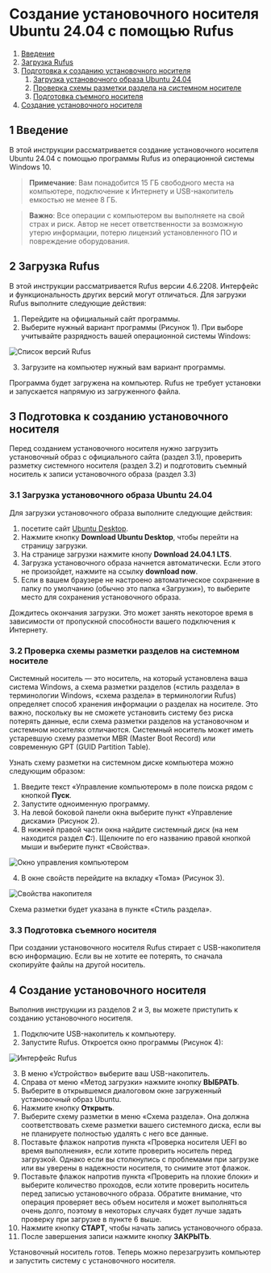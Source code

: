 # Создание установочного носителя Ubuntu 24.04 с помощью Rufus

1. [Введение](#1-intro)
2. [Загрузка Rufus](#2-install-rufus)
3. [Подготовка к созданию установочного носителя](#3-preparation)
   1. [Загрузка установочного образа Ubuntu 24.04](#3p1-ubuntu-download)
   2. [Проверка схемы разметки раздела на системном носителе](#3p2-check-part-style)
   3. [Подготовка съемного носителя](#3p3-flash-prep)
4. [Создание установочного носителя](#4-iso-write)

<a name="1-intro"></a>

## 1 Введение

В этой инструкции рассматривается создание установочного носителя Ubuntu 24.04 с помощью программы Rufus из операционной системы Windows 10.

> **Примечание**: Вам понадобится 15 ГБ свободного места на компьютере, подключение к Интернету и USB-накопитель емкостью не менее 8 ГБ.

> **Важно**: Все операции с компьютером вы выполняете на свой страх и риск. Автор не несет ответственности за возможную утерю информации, потерю лицензий установленного ПО и повреждение оборудования.

<a name="2-install-rufus"></a>

## 2 Загрузка Rufus

В этой инструкции рассматривается Rufus версии 4.6.2208. Интерфейс и функциональность других версий могут отличаться. Для загрузки Rufus выполните следующие действия:

1. Перейдите на официальный сайт программы.
2. Выберите нужный вариант программы (Рисунок 1). При выборе учитывайте разрядность вашей операционной системы Windows:

![Список версий Rufus](/img/rufus-versions.png "Список версий Rufus")

3. Загрузите на компьютер нужный вам вариант программы.

Программа будет загружена на компьютер. Rufus не требует установки и запускается напрямую из загруженного файла.

<a name="3-preparation"></a>

## 3 Подготовка к созданию установочного носителя

Перед созданием установочного носителя нужно загрузить установочный образ с официального сайта (раздел 3.1), проверить разметку системного носителя (раздел 3.2) и подготовить съемный носитель к записи установочного образа (раздел 3.3)

<a name="3p1-ubuntu-download"></a>

### 3.1 Загрузка установочного образа Ubuntu 24.04

Для загрузки установочного образа выполните следующие действия: 

1. посетите сайт [Ubuntu Desktop](https://ubuntu.com/desktop "Страница загрузки Ubuntu Desktop").
2. Нажмите кнопку **Download Ubuntu Desktop**, чтобы перейти на страницу загрузки. 
3. На странице загрузки нажмите кнопу **Download 24.04.1 LTS**.
4. Загрузка установочного образа начнется автоматически. Если этого не произойдет, нажмите на ссылку **download now**.
5. Если в вашем браузере не настроено автоматическое сохранение в папку по умолчанию (обычно это папка «Загрузки»), то выберите место для сохранения установочного образа.

Дождитесь окончания загрузки. Это может занять некоторое время в зависимости от пропускной способности вашего подключения к Интернету.

<a name="3p2-check-part-style"></a>

### 3.2 Проверка схемы разметки разделов на системном носителе

Системный носитель — это носитель, на который установлена ваша система Windows, а схема разметки разделов («стиль раздела» в терминологии Windows, «схема раздела» в терминологии Rufus) определяет способ хранения информации о разделах на носителе. Это важно, поскольку вы не сможете установить систему без риска потерять данные, если схема разметки разделов на установочном и системном носителях отличаются. Системный носитель может иметь устаревшую схему разметки MBR (Master Boot Record) или современную GPT (GUID Partition Table).

Узнать схему разметки на системном диске компьютера можно следующим образом:

1. Введите текст «Управление компьютером» в поле поиска рядом с кнопкой **Пуск**.
2. Запустите одноименную программу. 
3. На левой боковой панели окна выберите пункт «Управление дисками» (Рисунок 2). 
4. В нижней правой части окна найдите системный диск (на нем находится раздел ***C:***). Щелкните по его названию правой кнопкой мыши и выберите пункт «Свойства».

![Окно управления компьютером](/img/check-partstyle.png "Окно управления компьютером")

4. В окне свойств перейдите на вкладку «Тома» (Рисунок 3).

![Свойства накопителя](/img/partstyle.png "Свойства накопителя")

Схема разметки будет указана в пункте «Стиль раздела».

<a name="3p3-flash-prep"></a>
   
### 3.3 Подготовка съемного носителя

При создании установочного носителя Rufus стирает с USB-накопителя всю информацию. Если вы не хотите ее потерять, то сначала скопируйте файлы на другой носитель.

<a name="4-iso-write"></a>
   
## 4 Создание установочного носителя

Выполнив инструкции из разделов 2 и 3, вы можете приступить к созданию установочного носителя.

1. Подключите USB-накопитель к компьютеру.
2. Запустите Rufus. Откроется окно программы (Рисунок 4):

![Интерфейс Rufus](/img/rufus-window.png "Интерфейс Rufus")

3. В меню «Устройство» выберите ваш USB-накопитель.
4. Справа от меню «Метод загрузки» нажмите кнопку **ВЫБРАТЬ**.
5. Выберите в открывшемся диалоговом окне загруженный установочный образ Ubuntu.
6. Нажмите кнопку **Открыть**.
7. Выберите схему разметки в меню «Схема раздела». Она должна соответствовать схеме разметки вашего системного диска, если вы не планируете полностью удалять с него все данные.
8. Поставьте флажок напротив пункта «Проверка носителя UEFI во время выполнения», если хотите проверить носитель перед загрузкой. Однако если вы столкнулись с проблемами при загрузке или вы уверены в надежности носителя, то снимите этот флажок.
9. Поставьте флажок напротив пункта «Проверить на плохие блоки» и выберите количество проходов, если хотите проверить носитель перед записью установочного образа. Обратите внимание, что операция проверяет весь объем носителя и может выполняться очень долго, поэтому в некоторых случаях будет лучше задать проверку при загрузке в пункте 6 выше.
10. Нажмите кнопку **СТАРТ**, чтобы начать запись установочного образа.
11. После завершения записи нажмите кнопку **ЗАКРЫТЬ**.

Установочный носитель готов. Теперь можно перезагрузить компьютер и запустить систему с установочного носителя.
